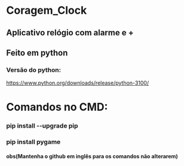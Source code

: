 # Coragem_Clock

## Aplicativo relógio com alarme e + 
## Feito em python

### Versão do python:

https://www.python.org/downloads/release/python-3100/

# Comandos no CMD:

### pip install --upgrade pip
### pip install pygame

#### obs(Mantenha o github em inglês para os comandos não alterarem)
